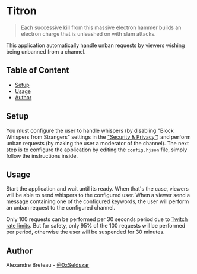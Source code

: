 # Titron

> Each successive kill from this massive electron hammer builds an electron charge that is unleashed on with slam attacks.

This application automatically handle unban requests by viewers wishing being unbanned from a channel.

## Table of Content

- [Setup](#setup)
- [Usage](#usage)
- [Author](#author)

## Setup

You must configure the user to handle whispers (by disabling "Block Whispers from Strangers" settings in the ["Security & Privacy"](https://www.twitch.tv/settings/security)) and perform unban requests (by making the user a moderator of the channel).
The next step is to configure the application by editing the `config.hjson` file, simply follow the instructions inside.

## Usage

Start the application and wait until its ready. When that's the case, viewers will be able to send whispers to the configured user.
When a viewer send a message containing one of the configured keywords, the user will perform an unban request to the configured channel.

Only 100 requests can be performed per 30 seconds period due to [Twitch rate limits](https://dev.twitch.tv/docs/irc#irc-command-and-message-limits).
But for safety, only 95% of the 100 requests will be performed per period, otherwise the user will be suspended for 30 minutes.

## Author

Alexandre Breteau - [@0xSeldszar](https://twitter.com/0xSeldszar)
